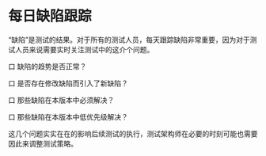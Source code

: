 # 每日缺陷跟踪

“缺陷”是测试的结果。对于所有的测试人员，每天跟踪缺陷非常重要，因为对于测试人员来说需要实时关注测试中的这介个问题。

口  缺陷的趋势是否正常？

口  是否存在修改缺陷而引入了新缺陷？

口  那些缺陷在本版本中必须解决？

口  那些缺陷在本版本中低优先级解决？

这几个问题实实在在的影响后续测试的执行，测试架构师在必要的时刻可能也需要因此来调整测试策略。

